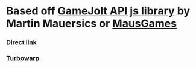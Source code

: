# Based off [GameJolt API js library](https://github.com/MausGames/game-jolt-api-js-library) by Martin Mauersics or [MausGames](https://github.com/MausGames)
### [Direct link](https://softedco.github.io/GameJolt-API-Scratch-extension/GameJoltAPI.js)
### [Turbowarp](https://turbowarp.org/editor?extension=https://softedco.github.io/GameJolt-API-Scratch-extension/GameJoltAPI.js)
